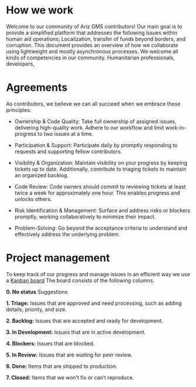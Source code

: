 # **How we work**

Welcome to our community of Ariz GMS contributors! Our main goal is to provide a simplified platform that addresses the following issues within human aid operations; Localization, transfer of funds beyond borders, and corruption.
This document provides an overview of how we collaborate using lightweight and mostly asynchronous processes.
We welcome all kinds of competencies in our community. Humanitarian professionals, developers, 

# **Agreements**

As contributors, we believe we can all succeed when we embrace these principles:

* Ownership & Code Quality: Take full ownership of assigned issues, delivering high-quality work. Adhere to our workflow and limit work-in-progress to two issues at a time.

* Participation & Support: Participate daily by promptly responding to requests and supporting fellow contributors.

* Visibility & Organization: Maintain visibility on your progress by keeping tickets up to date. Additionally, contribute to triaging tickets to maintain an organized backlog.

* Code Review: Code owners should commit to reviewing tickets at least twice a week for approximately one hour. This enables progress and unlocks others.

* Risk Identification & Management: Surface and address risks or blockers promptly, working collaboratively to minimize their impact.

* Problem-Solving: Go beyond the acceptance criteria to understand and effectively address the underlying problem.

# **Project management**

To keep track of our progress and manage issues in an efficient way we use a [Kanban board](https://github.com/orgs/arizas/projects/7/views/1) The board consists of the following columns.

**0. No status** Suggestions

**1. Triage:** Issues that are approved and need processing, such as adding details, priority, and size.

**2. Backlog:** Issues that are accepted and ready for development.

**3. In Development:** Issues that are in active development.

**4. Blockers:** Issues that are blocked.

**5. In Review:** Issues that are waiting for peer review.

**6. Done:** Items that are shipped to production.

**7. Closed:** Items that we won’t fix or can’t reproduce.
